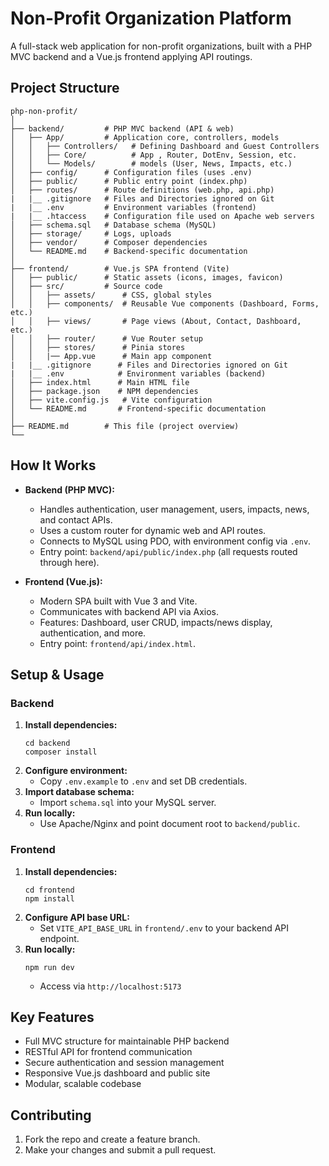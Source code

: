 
# Non-Profit Organization Platform

A full-stack web application for non-profit organizations, built with a PHP MVC backend and a Vue.js frontend applying API routings.

## Project Structure

```
php-non-profit/
│
├── backend/         # PHP MVC backend (API & web)
│   ├── App/         # Application core, controllers, models
│   │   ├── Controllers/   # Defining Dashboard and Guest Controllers
│   │   ├── Core/          # App , Router, DotEnv, Session, etc.
│   │   └── Models/        # models (User, News, Impacts, etc.)
│   ├── config/      # Configuration files (uses .env)
│   ├── public/      # Public entry point (index.php)
│   ├── routes/      # Route definitions (web.php, api.php)
|	|__ .gitignore   # Files and Directories ignored on Git
|	|__ .env         # Environment variables (frontend)
|	|__ .htaccess    # Configuration file used on Apache web servers
│   ├── schema.sql   # Database schema (MySQL)
│   ├── storage/     # Logs, uploads
│   ├── vendor/      # Composer dependencies
│   └── README.md    # Backend-specific documentation
│
├── frontend/        # Vue.js SPA frontend (Vite)
│   ├── public/      # Static assets (icons, images, favicon)
│   ├── src/         # Source code
│   │   ├── assets/      # CSS, global styles
│   │   ├── components/  # Reusable Vue components (Dashboard, Forms, etc.)
│   │   ├── views/       # Page views (About, Contact, Dashboard, etc.)
│   │   ├── router/      # Vue Router setup
│   │   ├── stores/      # Pinia stores
│   │   |── App.vue      # Main app component
|	|__ .gitignore   	# Files and Directories ignored on Git
|	|__ .env        	# Environment variables (backend)
│   ├── index.html   	# Main HTML file
│   ├── package.json 	# NPM dependencies
│   ├── vite.config.js   # Vite configuration
│   └── README.md    	# Frontend-specific documentation
│
├── README.md        # This file (project overview)
└── 
```

## How It Works

- **Backend (PHP MVC):**
  - Handles authentication, user management, users, impacts, news, and contact APIs.
  - Uses a custom router for dynamic web and API routes.
  - Connects to MySQL using PDO, with environment config via `.env`.
  - Entry point: `backend/api/public/index.php` (all requests routed through here).

- **Frontend (Vue.js):**
  - Modern SPA built with Vue 3 and Vite.
  - Communicates with backend API via Axios.
  - Features: Dashboard, user CRUD, impacts/news display, authentication, and more.
  - Entry point: `frontend/api/index.html`.

## Setup & Usage

### Backend

1. **Install dependencies:**
	```
	cd backend
	composer install
	```
2. **Configure environment:**
	- Copy `.env.example` to `.env` and set DB credentials.
3. **Import database schema:**
	- Import `schema.sql` into your MySQL server.
4. **Run locally:**
	- Use Apache/Nginx and point document root to `backend/public`.

### Frontend

1. **Install dependencies:**
	```
	cd frontend
	npm install
	```
2. **Configure API base URL:**
	- Set `VITE_API_BASE_URL` in `frontend/.env` to your backend API endpoint.
3. **Run locally:**
	```
	npm run dev
	```
	- Access via `http://localhost:5173`

## Key Features

- Full MVC structure for maintainable PHP backend
- RESTful API for frontend communication
- Secure authentication and session management
- Responsive Vue.js dashboard and public site
- Modular, scalable codebase

## Contributing

1. Fork the repo and create a feature branch.
2. Make your changes and submit a pull request.


